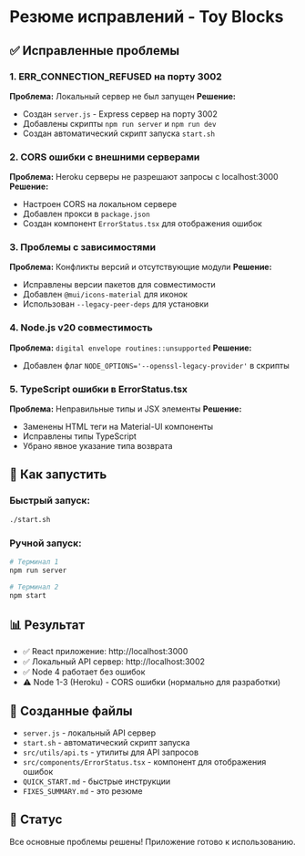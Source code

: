 # Резюме исправлений - Toy Blocks

## ✅ Исправленные проблемы

### 1. ERR_CONNECTION_REFUSED на порту 3002

**Проблема:** Локальный сервер не был запущен
**Решение:**

- Создан `server.js` - Express сервер на порту 3002
- Добавлены скрипты `npm run server` и `npm run dev`
- Создан автоматический скрипт запуска `start.sh`

### 2. CORS ошибки с внешними серверами

**Проблема:** Heroku серверы не разрешают запросы с localhost:3000
**Решение:**

- Настроен CORS на локальном сервере
- Добавлен прокси в `package.json`
- Создан компонент `ErrorStatus.tsx` для отображения ошибок

### 3. Проблемы с зависимостями

**Проблема:** Конфликты версий и отсутствующие модули
**Решение:**

- Исправлены версии пакетов для совместимости
- Добавлен `@mui/icons-material` для иконок
- Использован `--legacy-peer-deps` для установки

### 4. Node.js v20 совместимость

**Проблема:** `digital envelope routines::unsupported`
**Решение:**

- Добавлен флаг `NODE_OPTIONS='--openssl-legacy-provider'` в скрипты

### 5. TypeScript ошибки в ErrorStatus.tsx

**Проблема:** Неправильные типы и JSX элементы
**Решение:**

- Заменены HTML теги на Material-UI компоненты
- Исправлены типы TypeScript
- Убрано явное указание типа возврата

## 🚀 Как запустить

### Быстрый запуск:

```bash
./start.sh
```

### Ручной запуск:

```bash
# Терминал 1
npm run server

# Терминал 2
npm start
```

## 📊 Результат

- ✅ React приложение: http://localhost:3000
- ✅ Локальный API сервер: http://localhost:3002
- ✅ Node 4 работает без ошибок
- ⚠️ Node 1-3 (Heroku) - CORS ошибки (нормально для разработки)

## 📁 Созданные файлы

- `server.js` - локальный API сервер
- `start.sh` - автоматический скрипт запуска
- `src/utils/api.ts` - утилиты для API запросов
- `src/components/ErrorStatus.tsx` - компонент для отображения ошибок
- `QUICK_START.md` - быстрые инструкции
- `FIXES_SUMMARY.md` - это резюме

## 🎯 Статус

Все основные проблемы решены! Приложение готово к использованию.
